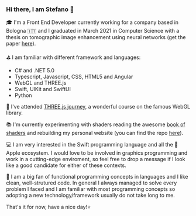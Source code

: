 ### Hi there, I am Stefano 👋 

🎓 I'm a Front End Developer currently working for a company based in Bologna 🇮🇹 and I graduated in March 2021 in Computer Science with a thesis on tomographic image enhancement using neural networks (get the paper [here](https://amslaurea.unibo.it/id/eprint/22843)).

⛳️ I am familiar with different framework and languages:
  - C# and .NET 5.0
  - Typescript, Javascript, CSS, HTML5 and Angular
  - WebGL and THREE.js
  - Swift, UIKit and SwiftUI
  - Python

🌴 I've attended [THREE.js journey](https://threejs-journey.xyz), a wonderful course on the famous WebGL library.

📚 I'm currently experimenting with shaders reading the awesome [book of shaders](https://thebookofshaders.com) and rebuilding my personal website (you can find the repo [here](https://github.com/steppp/site-webgl-rework)).

💻 I am very interested in the Swift programming language and all the  Apple ecosystem. I would love to be involved in graphics programming and work in a cutting-edge enviroment, so feel free to drop a message if I look like a good candidate for either of these contexts.

🔀 I am a big fan of functional programming concepts in languages and I like clean, well-strutured code. In general I always managed to solve every problem I faced and I am familiar with most programming concepts so adopting a new technology/framework usually do not take long to me.

That's it for now, have a nice day!⭐️

<!--
**steppp/steppp** is a ✨ _special_ ✨ repository because its `README.md` (this file) appears on your GitHub profile.

Here are some ideas to get you started:

- 🔭 I’m currently working on ...
- 🌱 I’m currently learning ...
- 👯 I’m looking to collaborate on ...
- 🤔 I’m looking for help with ...
- 💬 Ask me about ...
- 📫 How to reach me: ...
- 😄 Pronouns: ...
- ⚡ Fun fact: ...
-->
